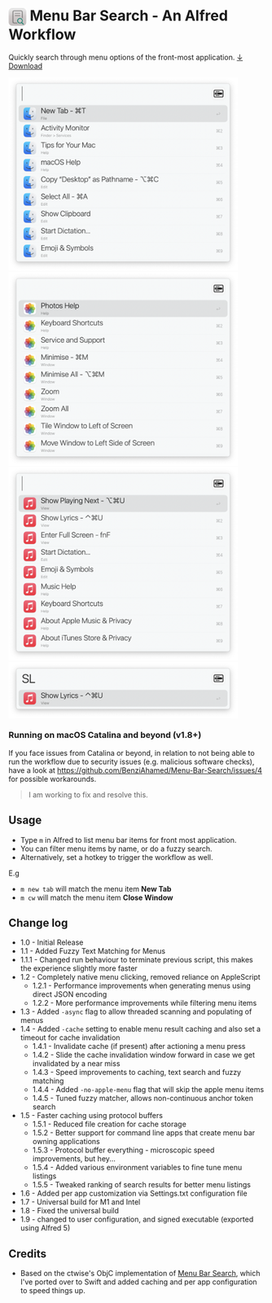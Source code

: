 # <img src='assets/icon.png' width='35' align='center' alt='icon'> Menu Bar Search - An Alfred Workflow

Quickly search through menu options of the front-most application. [↓ Download](https://github.com/BenziAhamed/Menu-Bar-Search/releases/latest/download/Menu.Bar.Search.alfredworkflow)

<span>
  <img src='assets/finder.png' width='450' alt='finder'> 
  <img src='assets/photos.png' width='450' alt='photos'> 
  <img src='assets/music.png' width='450' alt='music'>
  <img src='assets/search.png' width='450' alt='search' align='top'>
</span>

### Running on macOS Catalina and beyond (v1.8+)
If you face issues from Catalina or beyond, in relation to not being able to run the workflow due to security issues (e.g. malicious software checks), have a look at https://github.com/BenziAhamed/Menu-Bar-Search/issues/4 for possible workarounds.

> I am working to fix and resolve this.

## Usage

- Type `m` in Alfred to list menu bar items for front most application.
- You can filter menu items by name, or do a fuzzy search.
- Alternatively, set a hotkey to trigger the workflow as well.

E.g

- `m new tab` will match the menu item **New Tab**
- `m cw` will match the menu item **Close Window**


## Change log

- 1.0 - Initial Release
- 1.1 - Added Fuzzy Text Matching for Menus
- 1.1.1 - Changed run behaviour to terminate previous script, this makes the experience slightly more faster
- 1.2 - Completely native menu clicking, removed reliance on AppleScript
  - 1.2.1 - Performance improvements when generating menus using direct JSON encoding
  - 1.2.2 - More performance improvements while filtering menu items
- 1.3 - Added `-async` flag to allow threaded scanning and populating of menus
- 1.4 - Added `-cache` setting to enable menu result caching and also set a timeout for cache invalidation
  - 1.4.1 - Invalidate cache (if present) after actioning a menu press
  - 1.4.2 - Slide the cache invalidation window forward in case we get invalidated by a near miss
  - 1.4.3 - Speed improvements to caching, text search and fuzzy matching
  - 1.4.4 - Added `-no-apple-menu` flag that will skip the apple menu items
  - 1.4.5 - Tuned fuzzy matcher, allows non-continuous anchor token search
- 1.5 - Faster caching using protocol buffers
  - 1.5.1 - Reduced file creation for cache storage
  - 1.5.2 - Better support for command line apps that create menu bar owning applications
  - 1.5.3 - Protocol buffer everything - microscopic speed improvements, but hey...
  - 1.5.4 - Added various environment variables to fine tune menu listings
  - 1.5.5 - Tweaked ranking of search results for better menu listings
- 1.6 - Added per app customization via Settings.txt configuration file
- 1.7 - Universal build for M1 and Intel
- 1.8 - Fixed the universal build
- 1.9 - changed to user configuration, and signed executable (exported using Alfred 5)

## Credits

- Based on the ctwise's ObjC implementation of [Menu Bar Search](https://www.alfredforum.com/topic/1993-menu-search/), which I've ported over to Swift and added caching and per app configuration to speed things up.
